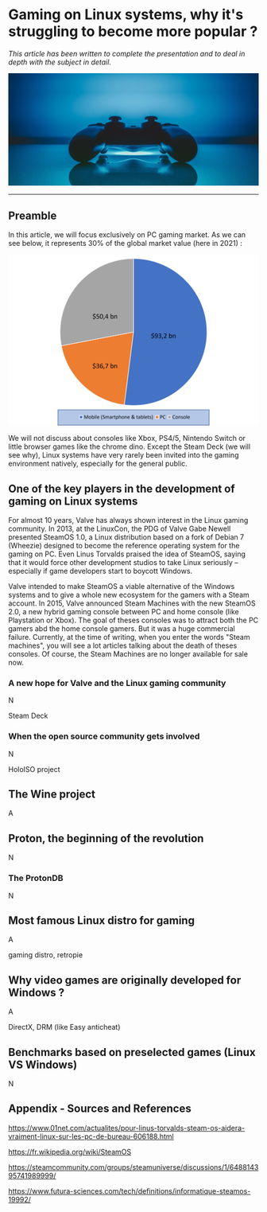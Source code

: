 # Gaming on Linux systems, why it's struggling to become more popular ?

*This article has been written to complete the presentation and to deal in depth with the subject in detail.*

![bg fit right](./img/controller.jpg)
__________

## Preamble

In this article, we will focus exclusively on PC gaming market. As we can see below, it represents 30% of the global market value (here in 2021) :

![bg fit right](./img/market_shares_gaming.png)

We will not discuss about consoles like Xbox, PS4/5, Nintendo Switch or little browser games like the chrome dino. Except the Steam Deck (we will see why), Linux systems have very rarely been invited into the gaming environment natively, especially for the general public.

## One of the key players in the development of gaming on Linux systems

For almost 10 years, Valve has always shown interest in the Linux gaming community. In 2013, at the LinuxCon, the PDG of Valve Gabe Newell presented SteamOS 1.0, a Linux distribution based on a fork of Debian 7 (Wheezie) designed to become the reference operating system for the gaming on PC. Even Linus Torvalds praised the idea of SteamOS, saying that it would force other development studios to take Linux seriously – especially if game developers start to boycott Windows.

Valve intended to make SteamOS a viable alternative of the Windows systems and to give a whole new ecosystem for the gamers with a Steam account. In 2015, Valve announced Steam Machines with the new SteamOS 2.0, a new hybrid gaming console between PC and home console (like Playstation or Xbox). The goal of theses consoles was to attract both the PC gamers abd the home console gamers. But it was a huge commercial failure. Currently, at the time of writing, when you enter the words "Steam machines", you will see a lot articles talking about the death of theses consoles. Of course, the Steam Machines are no longer available for sale now.

### A new hope for Valve and the Linux gaming community
N

Steam Deck

### When the open source community gets involved 
N

HoloISO project

## The Wine project 
A

## Proton, the beginning of the revolution 
N

### The ProtonDB 
N

## Most famous Linux distro for gaming 
A

gaming distro, retropie

## Why video games are originally developed for Windows ?
A

DirectX, DRM (like Easy anticheat)

## Benchmarks based on preselected games (Linux VS Windows)
N
## Appendix - Sources and References

https://www.01net.com/actualites/pour-linus-torvalds-steam-os-aidera-vraiment-linux-sur-les-pc-de-bureau-606188.html

https://fr.wikipedia.org/wiki/SteamOS

https://steamcommunity.com/groups/steamuniverse/discussions/1/648814395741989999/

https://www.futura-sciences.com/tech/definitions/informatique-steamos-19992/